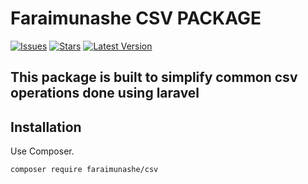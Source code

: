 # Faraimunashe CSV PACKAGE

[![Issues](https://img.shields.io/github/issues/Faraimunashe/Csv-package?style=plastic)](https://github.com/Faraimunashe/Csv-package/issues)
[![Stars](https://img.shields.io/github/stars/Faraimunashe/Csv-package?style=plastic)](https://github.com/Faraimunashe/Csv-package/stargazers)
[![Latest Version](https://img.shields.io/github/release/Faraimunashe/Csv-package?style=plastic)](https://github.com/Faraimunashe/Csv-package/releases)

## This package is built to simplify common csv operations done using laravel

## Installation

Use Composer.

```bash
composer require faraimunashe/csv
```
